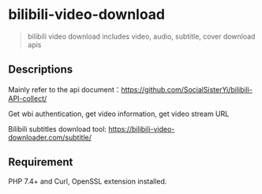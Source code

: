 # bilibili-video-download

> bilibili video download includes video, audio, subtitle, cover download apis

## Descriptions

Mainly refer to the api document：https://github.com/SocialSisterYi/bilibili-API-collect/

Get wbi authentication, get video information, get video stream URL

Bilibili subtitles download tool: https://bilibili-video-downloader.com/subtitle/

## Requirement

PHP 7.4+ and Curl, OpenSSL extension installed.
